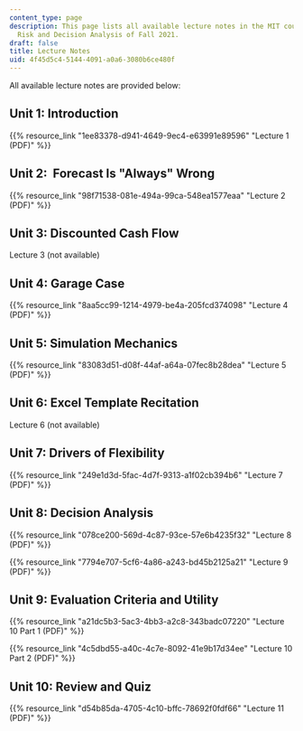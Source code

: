 ```yaml
---
content_type: page
description: This page lists all available lecture notes in the MIT course IDS.333
  Risk and Decision Analysis of Fall 2021.
draft: false
title: Lecture Notes
uid: 4f45d5c4-5144-4091-a0a6-3080b6ce480f
---
```

All available lecture notes are provided below:

## Unit 1: Introduction

{{% resource_link "1ee83378-d941-4649-9ec4-e63991e89596" "Lecture 1 (PDF)" %}}

## Unit 2:  Forecast Is "Always" Wrong

{{% resource_link "98f71538-081e-494a-99ca-548ea1577eaa" "Lecture 2 (PDF)" %}}

## Unit 3: Discounted Cash Flow

Lecture 3 (not available)

## Unit 4: Garage Case

{{% resource_link "8aa5cc99-1214-4979-be4a-205fcd374098" "Lecture 4 (PDF)" %}}

## Unit 5: Simulation Mechanics

{{% resource_link "83083d51-d08f-44af-a64a-07fec8b28dea" "Lecture 5 (PDF)" %}}

## Unit 6: Excel Template Recitation

Lecture 6 (not available)

## Unit 7: Drivers of Flexibility

{{% resource_link "249e1d3d-5fac-4d7f-9313-a1f02cb394b6" "Lecture 7 (PDF)" %}}

## Unit 8: Decision Analysis

{{% resource_link "078ce200-569d-4c87-93ce-57e6b4235f32" "Lecture 8 (PDF)" %}}

{{% resource_link "7794e707-5cf6-4a86-a243-bd45b2125a21" "Lecture 9 (PDF)" %}}

## Unit 9: Evaluation Criteria and Utility

{{% resource_link "a21dc5b3-5ac3-4bb3-a2c8-343badc07220" "Lecture 10 Part 1 (PDF)" %}}

{{% resource_link "4c5dbd55-a40c-4c7e-8092-41e9b17d34ee" "Lecture 10 Part 2 (PDF)" %}}

## Unit 10: Review and Quiz

{{% resource_link "d54b85da-4705-4c10-bffc-78692f0fdf66" "Lecture 11 (PDF)" %}}